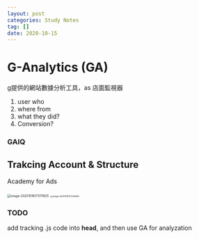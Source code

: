```yaml
---
layout: post
categories: Study Notes
tag: [] 
date: 2020-10-15
---
```




# G-Analytics (GA)

g提供的網站數據分析工具，as 店面監視器

1. user who
2. where from
3. what they did?
4. Conversion? 

### GAIQ



## Trakcing Account & Structure

Academy for Ads

<img src="https://tva1.sinaimg.cn/large/007S8ZIlgy1gjrb1jb5k0j30vw0fy0ya.jpg" alt="image-20201016173111625" style="zoom:50%;" />

<img src="https://tva1.sinaimg.cn/large/007S8ZIlgy1gjrb3y5ripj30h80cm0uv.jpg" alt="image-20201016173334683" style="zoom: 33%;" />



### TODO

add tracking .js code into **head**, and then use GA for analyzation




